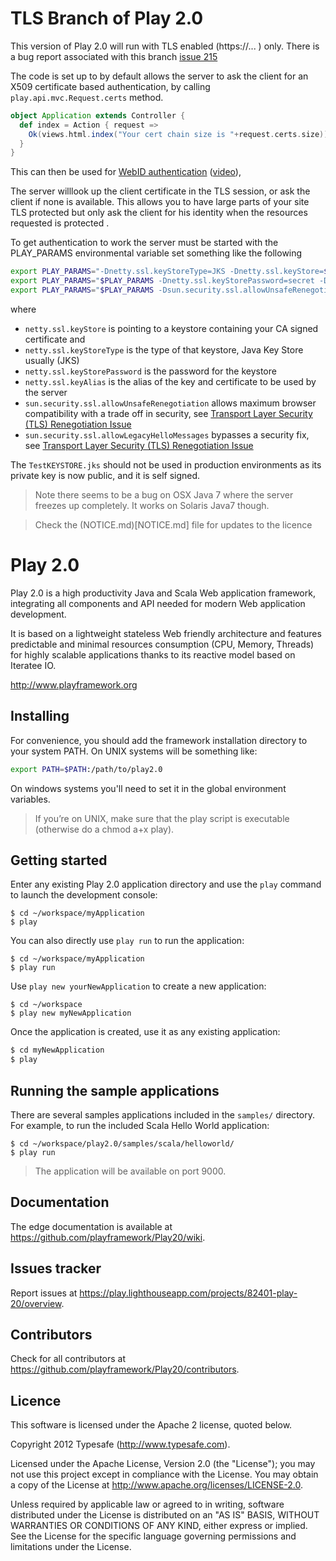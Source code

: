 # TLS Branch of Play 2.0

This version of Play 2.0 will run with TLS enabled (https://... ) only. 
There is a bug report associated with this branch [issue 215](https://play.lighthouseapp.com/projects/82401-play-20/tickets/215-tls-https-support-in-play-20)

The code is set up to by default allows the server to ask
the client for an X509 certificate based authentication, by calling `play.api.mvc.Request.certs` method.

```scala
object Application extends Controller {
  def index = Action { request =>
    Ok(views.html.index("Your cert chain size is "+request.certs.size))
  }
}
```
This can then be used for [WebID authentication](http://webid.info/spec/) ([video](http://webid.info/)),

The server willlook up the client certificate in the TLS session, or ask the client if none is 
available. This allows you to have large parts of your site TLS protected but only ask the client
for his identity when the resources requested is protected .

To get authentication to work the server must be started with the PLAY_PARAMS environmental variable set something like the following

```bash
export PLAY_PARAMS="-Dnetty.ssl.keyStoreType=JKS -Dnetty.ssl.keyStore=$PLAY_HOME/TestKEYSTORE.jks"
export PLAY_PARAMS="$PLAY_PARAMS -Dnetty.ssl.keyStorePassword=secret -Dnetty.ssl.keyAlias=selfsigned"
export PLAY_PARAMS="$PLAY_PARAMS -Dsun.security.ssl.allowUnsafeRenegotiation=true -Dsun.security.ssl.allowLegacyHelloMessages=true" 
``` 

where 

 * `netty.ssl.keyStore` is pointing to a keystore containing your CA signed certificate and  
 * `netty.ssl.keyStoreType` is the type of that keystore, Java Key Store usually (JKS)
 * `netty.ssl.keyStorePassword` is the password for the keystore 
 * `netty.ssl.keyAlias` is the alias of the key and certificate to be used by the server 
 * `sun.security.ssl.allowUnsafeRenegotiation` allows maximum browser compatibility with a trade off in security, see [Transport Layer Security (TLS) Renegotiation Issue](http://docs.oracle.com/javase/7/docs/technotes/guides/security/jsse/JSSERefGuide.html#tlsRenegotiation)
 * `sun.security.ssl.allowLegacyHelloMessages` bypasses a security fix, see [Transport Layer Security (TLS) Renegotiation Issue](http://docs.oracle.com/javase/7/docs/technotes/guides/security/jsse/JSSERefGuide.html#tlsRenegotiation)

The `TestKEYSTORE.jks` should not be used in production environments as its private key is now public, and it is self signed.

> Note there seems to be a bug on OSX Java 7 where the server freezes up completely. It works on Solaris Java7 though.

> Check the (NOTICE.md)[NOTICE.md] file for updates to the licence


# Play 2.0 

Play 2.0 is a high productivity Java and Scala Web application framework, integrating all components and API needed for modern Web application development. 

It is based on a lightweight stateless Web friendly architecture and features predictable and minimal resources consumption (CPU, Memory, Threads) for highly scalable applications thanks to its reactive model based on Iteratee IO.

http://www.playframework.org

## Installing

For convenience, you should add the framework installation directory to your system PATH. On UNIX systems will be something like:

```bash
export PATH=$PATH:/path/to/play2.0
```

On windows systems you'll need to set it in the global environment variables.

> If you’re on UNIX, make sure that the play script is executable (otherwise do a chmod a+x play).

## Getting started

Enter any existing Play 2.0 application directory and use the `play` command to launch the development console:

```
$ cd ~/workspace/myApplication
$ play
```

You can also directly use `play run` to run the application:

```
$ cd ~/workspace/myApplication
$ play run
```

Use `play new yourNewApplication` to create a new application:

```
$ cd ~/workspace
$ play new myNewApplication
```

Once the application is created, use it as any existing application:

```bash
$ cd myNewApplication
$ play
```

## Running the sample applications

There are several samples applications included in the `samples/` directory. For example, to run the included Scala Hello World application:

```
$ cd ~/workspace/play2.0/samples/scala/helloworld/
$ play run
```
> The application will be available on port 9000.

## Documentation

The edge documentation is available at https://github.com/playframework/Play20/wiki.

## Issues tracker

Report issues at https://play.lighthouseapp.com/projects/82401-play-20/overview.

## Contributors

Check for all contributors at https://github.com/playframework/Play20/contributors.

## Licence

This software is licensed under the Apache 2 license, quoted below.

Copyright 2012 Typesafe (http://www.typesafe.com).

Licensed under the Apache License, Version 2.0 (the "License"); you may not use this project except in compliance with the License. You may obtain a copy of the License at http://www.apache.org/licenses/LICENSE-2.0.

Unless required by applicable law or agreed to in writing, software distributed under the License is distributed on an "AS IS" BASIS, WITHOUT WARRANTIES OR CONDITIONS OF ANY KIND, either express or implied. See the License for the specific language governing permissions and limitations under the License.
